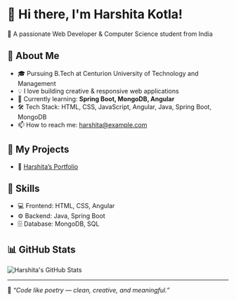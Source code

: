 # 👋 Hi there, I'm Harshita Kotla!

🌟 A passionate Web Developer & Computer Science student from India

## 🚀 About Me
- 🎓 Pursuing B.Tech at Centurion University of Technology and Management
- 💡 I love building creative & responsive web applications
- 🌱 Currently learning: **Spring Boot, MongoDB, Angular**
- 🛠️ Tech Stack: HTML, CSS, JavaScript, Angular, Java, Spring Boot, MongoDB
- 📫 How to reach me: [harshita@example.com](mailto:harshita@example.com)

## 💼 My Projects
- 🔗 [Harshita’s Portfolio](https://github.com/Harshita-Kotla/harshita-kotla-web)


## 🧠 Skills
- 💻 Frontend: HTML, CSS, Angular
- ⚙️ Backend: Java, Spring Boot
- 🗄️ Database: MongoDB, SQL

## 📊 GitHub Stats
![Harshita's GitHub Stats](https://github-readme-stats.vercel.app/api?username=Harshita-Kotla&show_icons=true&theme=radical)

---

🌈 _“Code like poetry — clean, creative, and meaningful.”_  
